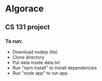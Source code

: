 # Algorace
## CS 131 project

### To run:
- Download nodejs (lte)
- Clone directory
- Put data inside data.txt
- Run "npm install" to install dependencies
- Run "node app" to run app
